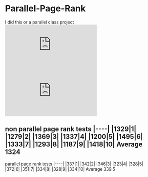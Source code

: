# Parallel-Page-Rank
I did this or a parallel class project\
![equation](https://latex.codecogs.com/gif.latex?j%20%3D%20i&plus;1)\
![equation](https://latex.codecogs.com/gif.latex?Pagerank%28A%29_j%20%3D%20%5Csum_%7BB%3Dnodes%20%5Cmapsto%20A%20%7D%20%5Cleft%20%28%5Cfrac%7BPagerank%28B%29_i%7D%7BNumberOfNodesBPointsTo%7D%20%5Cright%29)

non parallel page rank tests
|----|
|1329|1|
|1279|2|
|1369|3|
|1337|4|
|1200|5|
|1495|6|
|1333|7|
|1293|8|
|1187|9|
|1418|10|
Average 1324
----
parallel page rank tests
|----|
|337|1|
|342|2|
|346|3|
|323|4|
|328|5|
|372|6|
|351|7|
|334|8|
|328|9|
|334|10|
Average 339.5